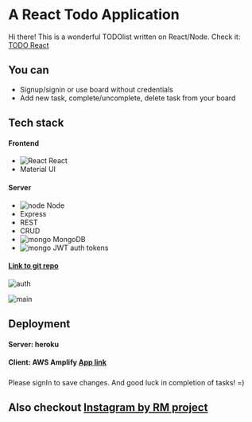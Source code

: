 # A React Todo Application
Hi there! This is a wonderful TODOlist written on React/Node. 
Check it: [TODO React](https://master.d2jj3v0ts96mxm.amplifyapp.com)

## You can
- Signup/signin or use board without credentials
- Add new task, complete/uncomplete, delete task from your board

## Tech stack
#### Frontend
- ![React](https://ru.reactjs.org/favicon-32x32.png?v=f4d46f030265b4c48a05c999b8d93791) React
- Material UI
#### Server
- ![node](https://nodejs.dev/favicon-32x32.png?v=c4ae6cc0f0baa07df6ce6c3f83e5c431) Node
- Express
- REST
- CRUD
- ![mongo](https://www.mongodb.com/assets/images/global/favicon.ico) MongoDB
- ![mongo](https://jwt.io/img/favicon/favicon-32x32.png) JWT auth tokens
#### [Link to git repo](https://github.com/ro-mgh/todolist_react_server)


![auth](https://insta-project.s3.ap-northeast-2.amazonaws.com/Screenshot+2021-02-16+at+00.09.46.png)

![main](https://insta-project.s3.ap-northeast-2.amazonaws.com/Screenshot+2021-02-16+at+00.12.34.png)

## Deployment
#### Server: heroku 
#### Client: [](https://amplify-workshop.go-aws.com/images/favicon.png) AWS Amplify [App link](https://master.d2jj3v0ts96mxm.amplifyapp.com)

#####

Please signIn to save changes.
And good luck in completion of tasks! =)

## Also checkout [Instagram by RM project](https://github.com/ro-mgh/instagram_react_app)
